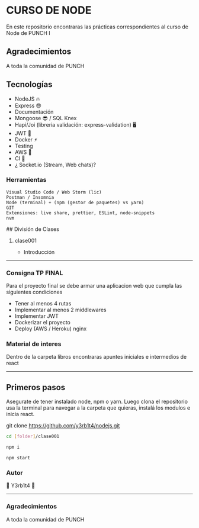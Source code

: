 # CURSO DE NODE

En este repositorio encontraras las prácticas correspondientes al curso de Node de PUNCH I

## Agradecimientos

A toda la comunidad de PUNCH

## Tecnologías

<ul>
    <li> NodeJS 🔥</li>
    <li> Express 😎</li>
    <li> Documentación </li>
    <li> Mongoose 😎 / SQL Knex</li>
    <li> Hapi/Joi (libreria validación: express-validation) 🖥</li>
    <li> JWT 📝</li>
    <li> Docker ⚡︎</li>
    <li> Testing </li>
    <li> AWS 🎲</li>
    <li> CI 🎲</li>
    <li>¿ Socket.io (Stream, Web chats)? </li>
</ul>

### Herramientas

<p>

    Visual Studio Code / Web Storm (lic)
    Postman / Insomnia
    Node (terminal) + (npm (gestor de paquetes) vs yarn)
    GIT
    Extensiones: live share, prettier, ESLint, node-snippets
    nvm

</p>
## División de Clases

<ol>
    <li> clase001 </li>
        <ul>
            <li>Introducción</li>
        </ul>
    </li>

</ol>

<hr/>

### Consigna TP FINAL

<p>Para el proyecto final se debe armar una aplicacion web que cumpla las siguientes condiciones</p>

- Tener al menos 4 rutas
- Implementar al menos 2 middlewares
- Implementar JWT
- Dockerizar el proyecto
- Deploy (AWS / Heroku) nginx

### Material de interes

<p> Dentro de la carpeta libros encontraras apuntes iniciales e intermedios de react</p>
<hr/>

## Primeros pasos

<p>Asegurate de tener instalado node, npm o yarn. Luego clona el repositorio usa la terminal para navegar a la carpeta que quieras, instalá los modulos e inicia react. </p>

git clone https://github.com/y3rb1t4/nodejs.git

```bash
cd [folder]/clase001
```

```bash
npm i
```

```
npm start
```

### Autor

🧉 Y3rb1t4 🧉

<hr/>

### Agradecimientos

<p>A toda la comunidad de PUNCH </p>
